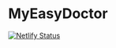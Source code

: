 # MyEasyDoctor
[![Netlify Status](https://api.netlify.com/api/v1/badges/de6bf081-c1ea-410e-b3c2-1d36b7e9b44e/deploy-status)](https://app.netlify.com/sites/myeasydoctor/deploys)
